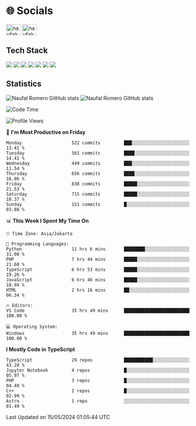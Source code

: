 <h1 align="">🌐 Socials</h1>
<p align="left">
<a href="https://linkedin.com/in/naufal-romero-putra-pratama-9ab816177/" target="blank"><img align="center" src="https://raw.githubusercontent.com/rahuldkjain/github-profile-readme-generator/master/src/images/icons/Social/linked-in-alt.svg" alt="naufalromero" height="30" width="40" /></a>
<a href="https://instagram.com/naufalromero" target="blank"><img align="center" src="https://raw.githubusercontent.com/rahuldkjain/github-profile-readme-generator/master/src/images/icons/Social/instagram.svg" alt="naufalromero" height="30" width="40" /></a>
</p>


<h2 align="">Tech Stack</h2>
<div align="">
  <img src="https://img.shields.io/badge/next.js-000000?style=for-the-badge&logo=nextdotjs&logoColor=white"/>
 <img src="https://img.shields.io/badge/typescript-%23007ACC.svg?style=for-the-badge&logo=typescript&logoColor=white"/>
 <img src="https://img.shields.io/badge/react-%2320232a.svg?style=for-the-badge&logo=react&logoColor=%2361DAFB"/>
 <img src="https://img.shields.io/badge/tailwindcss-%2338B2AC.svg?style=for-the-badge&logo=tailwind-css&logoColor=white"/>
 <img src="https://img.shields.io/badge/Prisma-3982CE?style=for-the-badge&logo=Prisma&logoColor=white"/>
 <img src="https://img.shields.io/badge/javascript-%23323330.svg?style=for-the-badge&logo=javascript&logoColor=%23F7DF1E"/>
 <img src="https://img.shields.io/badge/java-%23ED8B00.svg?style=for-the-badge&logo=openjdk&logoColor=white"/>
</div>


<h2 align="">Statistics</h2>
<div align="">
<img src="https://github-readme-stats-xi-nine-74.vercel.app/api?username=romves&show_icons=true&theme=tokyonight&include_all_commits=true&count_private=true" alt="Naufal Romero GitHub stats"/>
<img src="https://github-readme-stats-xi-nine-74.vercel.app/api/top-langs/?username=romves&theme=tokyonight&hide_border=false&include_all_commits=true&count_private=true&layout=compact" alt="Naufal Romero GitHub stats"/>
</div>

<!--START_SECTION:waka-->
![Code Time](http://img.shields.io/badge/Code%20Time-1%2C105%20hrs%2021%20mins-blue)

![Profile Views](http://img.shields.io/badge/Profile%20Views-1-blue)

📅 **I'm Most Productive on Friday** 

```text
Monday                   522 commits         ███░░░░░░░░░░░░░░░░░░░░░░   13.41 % 
Tuesday                  561 commits         ████░░░░░░░░░░░░░░░░░░░░░   14.41 % 
Wednesday                449 commits         ███░░░░░░░░░░░░░░░░░░░░░░   11.54 % 
Thursday                 656 commits         ████░░░░░░░░░░░░░░░░░░░░░   16.86 % 
Friday                   838 commits         █████░░░░░░░░░░░░░░░░░░░░   21.53 % 
Saturday                 715 commits         █████░░░░░░░░░░░░░░░░░░░░   18.37 % 
Sunday                   151 commits         █░░░░░░░░░░░░░░░░░░░░░░░░   03.88 % 
```


📊 **This Week I Spent My Time On** 

```text
🕑︎ Time Zone: Asia/Jakarta

💬 Programming Languages: 
Python                   11 hrs 6 mins       ████████░░░░░░░░░░░░░░░░░   31.00 % 
PHP                      7 hrs 44 mins       █████░░░░░░░░░░░░░░░░░░░░   21.60 % 
TypeScript               6 hrs 53 mins       █████░░░░░░░░░░░░░░░░░░░░   19.26 % 
JavaScript               6 hrs 46 mins       █████░░░░░░░░░░░░░░░░░░░░   18.94 % 
HTML                     2 hrs 16 mins       ██░░░░░░░░░░░░░░░░░░░░░░░   06.34 % 

🔥 Editors: 
VS Code                  35 hrs 49 mins      █████████████████████████   100.00 % 

💻 Operating System: 
Windows                  35 hrs 49 mins      █████████████████████████   100.00 % 
```

**I Mostly Code in TypeScript** 

```text
TypeScript               29 repos            ███████████░░░░░░░░░░░░░░   43.28 % 
Jupyter Notebook         4 repos             █░░░░░░░░░░░░░░░░░░░░░░░░   05.97 % 
PHP                      3 repos             █░░░░░░░░░░░░░░░░░░░░░░░░   04.48 % 
C++                      2 repos             █░░░░░░░░░░░░░░░░░░░░░░░░   02.99 % 
Astro                    1 repo              ░░░░░░░░░░░░░░░░░░░░░░░░░   01.49 % 
```




 Last Updated on 15/05/2024 01:05:44 UTC
<!--END_SECTION:waka-->
